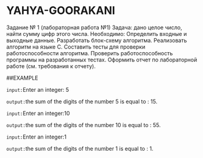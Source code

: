 # YAHYA-GOORAKANI

Задание № 1 (лабораторная работа №1)
Задача: дано целое число, найти сумму цифр этого числа.
Необходимо:
Определить входные и выходные данные.
Разработать блок-схему алгоритма.
Реализовать алгоритм на языке С.
Составить тесты для проверки работоспособности алгоритма.
Проверить работоспособность программы на разработанных тестах.
Оформить отчет по лабораторной работе (см. требования к отчету).

##EXAMPLE

`input:`Enter an integer: 5

`output:`the sum of the digits of the number 5 is equal to : 15.

`input:`Enter an integer:10

`output:`the sum of the digits of the number 10 is equal to : 55. 

`input:`Enter an integer:1

`output:`the sum of the digits of the number 1 is equal to : 1.

